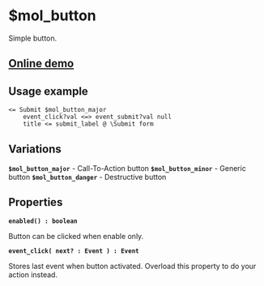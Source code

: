 # $mol_button

Simple button.

## [Online demo](http://eigenmethod.github.io/mol/#demo=mol_button)

## Usage example
```
<= Submit $mol_button_major
	event_click?val <=> event_submit?val null
	title <= submit_label @ \Submit form
```

## Variations

**`$mol_button_major`** - Call-To-Action button
**`$mol_button_minor`** - Generic button
**`$mol_button_danger`** - Destructive button

## Properties

**`enabled() : boolean`**

Button can be clicked when enable only.

**`event_click( next? : Event ) : Event`**

Stores last event when button activated. Overload this property to do your action instead.
